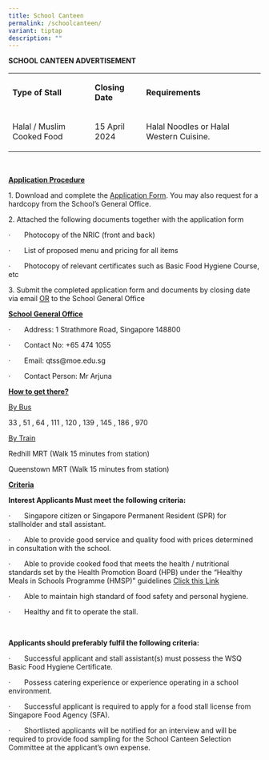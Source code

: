 ```yaml
---
title: School Canteen
permalink: /schoolcanteen/
variant: tiptap
description: ""
---
```

<p><strong>SCHOOL CANTEEN ADVERTISEMENT</strong>
</p>
<p></p>
<table>
<tbody>
<tr>
<td rowspan="1" colspan="1">
<p><strong>Type of Stall</strong>
</p>
</td>
<td rowspan="1" colspan="1">
<p><strong>Closing Date</strong>
</p>
</td>
<td rowspan="1" colspan="1">
<p><strong>Requirements</strong>
</p>
</td>
</tr>
<tr>
<td rowspan="1" colspan="1">
<p>Halal / Muslim Cooked Food</p>
</td>
<td rowspan="1" colspan="1">
<p>15 April 2024</p>
</td>
<td rowspan="1" colspan="1">
<p>Halal Noodles or Halal Western Cuisine.</p>
</td>
</tr>
</tbody>
</table>
<p></p>
<p>&nbsp;</p>
<p><strong><u>Application Procedure</u></strong>
</p>
<p></p>
<p>1. Download and complete the <a href="/files/FormBF7_Application_for_Sch_Canteen_Stall.pdf" rel="noopener noreferrer nofollow" target="_blank">Application Form</a>.
You may also request for a hardcopy from the School’s General Office.</p>
<p></p>
<p>2. Attached the following documents together with the application form</p>
<p></p>
<p>·&nbsp;&nbsp;&nbsp;&nbsp;&nbsp;&nbsp; Photocopy of the NRIC (front and
back)&nbsp;&nbsp;</p>
<p>·&nbsp;&nbsp;&nbsp;&nbsp;&nbsp;&nbsp; List of proposed menu and pricing
for all items&nbsp;&nbsp;&nbsp;</p>
<p>·&nbsp;&nbsp;&nbsp;&nbsp;&nbsp;&nbsp; Photocopy of relevant certificates
such as Basic Food Hygiene Course, etc</p>
<p></p>
<p>3. Submit the completed application form and documents by closing date
via email <u>OR</u> to the School General Office</p>
<p></p>
<p><strong><u>School General Office</u></strong>
</p>
<p></p>
<p>·&nbsp;&nbsp;&nbsp;&nbsp;&nbsp;&nbsp; Address: 1 Strathmore Road, Singapore
148800</p>
<p>·&nbsp;&nbsp;&nbsp;&nbsp;&nbsp;&nbsp; Contact No: +65 474 1055</p>
<p>·&nbsp;&nbsp;&nbsp;&nbsp;&nbsp;&nbsp; Email: <a rel="noopener noreferrer nofollow" target="_blank">qtss@moe.edu.sg</a>
</p>
<p>·&nbsp;&nbsp;&nbsp;&nbsp;&nbsp;&nbsp; Contact Person: Mr Arjuna&nbsp;</p>
<p><strong><u>How to get there?</u></strong>
</p>
<p></p>
<p><u>By Bus</u>
</p>
<p>33 , 51 , 64 , 111 , 120 , 139 , 145 , 186 , 970</p>
<p></p>
<p><u>By Train</u>
</p>
<p>Redhill MRT (Walk 15 minutes from station)</p>
<p>Queenstown MRT (Walk 15 minutes from station)</p>
<p></p>
<p><strong><u>Criteria</u></strong>
</p>
<p></p>
<p><strong>Interest Applicants Must meet the following criteria:</strong>
</p>
<p></p>
<p>·&nbsp;&nbsp;&nbsp;&nbsp;&nbsp;&nbsp; Singapore citizen or Singapore Permanent
Resident (SPR) for stallholder and stall assistant.</p>
<p>·&nbsp;&nbsp;&nbsp;&nbsp;&nbsp;&nbsp; Able to provide good service and
quality food with prices determined in consultation with the school.</p>
<p>·&nbsp;&nbsp;&nbsp;&nbsp;&nbsp;&nbsp; Able to provide cooked food that
meets the health / nutritional standards set by the Health Promotion Board
(HPB) under the “Healthy Meals in Schools Programme (HMSP)” guidelines
<a href="https://www.hpb.gov.sg/schools/school-programmes/healthy-meals-in-schools-programme" rel="noopener noreferrer nofollow" target="_blank">Click this Link</a>
</p>
<p>·&nbsp;&nbsp;&nbsp;&nbsp;&nbsp;&nbsp; Able to maintain high standard of
food safety and personal hygiene.</p>
<p>·&nbsp;&nbsp;&nbsp;&nbsp;&nbsp;&nbsp; Healthy and fit to operate the stall.</p>
<p>&nbsp;</p>
<p><strong>Applicants should preferably fulfil the following criteria:</strong>
</p>
<p>·&nbsp;&nbsp;&nbsp;&nbsp;&nbsp;&nbsp; Successful applicant and stall assistant(s)
must possess the WSQ Basic Food Hygiene Certificate.</p>
<p>·&nbsp;&nbsp;&nbsp;&nbsp;&nbsp;&nbsp; Possess catering experience or experience
operating in a school environment.</p>
<p>·&nbsp;&nbsp;&nbsp;&nbsp;&nbsp;&nbsp; Successful applicant is required
to apply for a food stall license from Singapore Food Agency (SFA).</p>
<p>·&nbsp;&nbsp;&nbsp;&nbsp;&nbsp;&nbsp; Shortlisted applicants will be notified
for an interview and will be required to provide food sampling for the
School Canteen Selection Committee at the applicant’s own expense.</p>
<p>&nbsp;</p>
<p>&nbsp;</p>
<p>&nbsp;</p>
